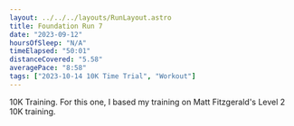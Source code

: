 ```yaml
---
layout: ../../../layouts/RunLayout.astro
title: Foundation Run 7
date: "2023-09-12"
hoursOfSleep: "N/A"
timeElapsed: "50:01"
distanceCovered: "5.58"
averagePace: "8:58"
tags: ["2023-10-14 10K Time Trial", "Workout"]
---
```


10K Training. For this one, I based my training on Matt Fitzgerald's Level 2 10K training.
